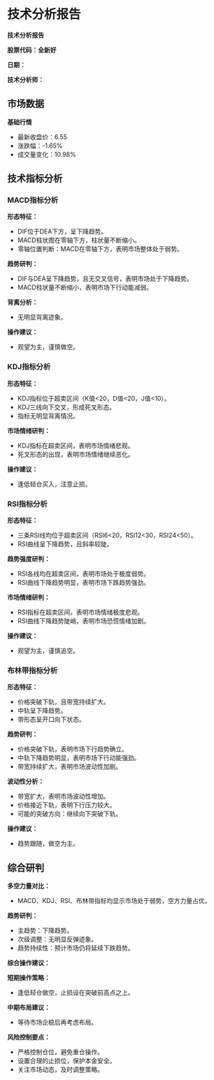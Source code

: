 # 技术分析报告

**技术分析报告**

**股票代码：全新好**

**日期：**

**技术分析师：**

## 市场数据

**基础行情**

- 最新收盘价：6.55
- 涨跌幅：-1.65%
- 成交量变化：10.98%

## 技术指标分析

### MACD指标分析

**形态特征：**

- DIF位于DEA下方，呈下降趋势。
- MACD柱状图在零轴下方，柱状量不断缩小。
- 零轴位置判断：MACD在零轴下方，表明市场整体处于弱势。

**趋势研判：**

- DIF与DEA呈下降趋势，且无交叉信号，表明市场处于下降趋势。
- MACD柱状量不断缩小，表明市场下行动能减弱。

**背离分析：**

- 无明显背离迹象。

**操作建议：**

- 观望为主，谨慎做空。

### KDJ指标分析

**形态特征：**

- KDJ指标位于超卖区间（K值<20，D值<20，J值<10）。
- KDJ三线向下交叉，形成死叉形态。
- 指标无明显背离情况。

**市场情绪研判：**

- KDJ指标在超卖区间，表明市场情绪悲观。
- 死叉形态的出现，表明市场情绪继续恶化。

**操作建议：**

- 逢低轻仓买入，注意止损。

### RSI指标分析

**形态特征：**

- 三条RSI线均位于超卖区间（RSI6<20，RSI12<30，RSI24<50）。
- RSI曲线呈下降趋势，且斜率较陡。

**趋势强度研判：**

- RSI各线均在超卖区间，表明市场处于极度弱势。
- RSI曲线下降趋势明显，表明市场下跌趋势强劲。

**市场情绪研判：**

- RSI指标在超卖区间，表明市场情绪极度悲观。
- RSI曲线下降趋势陡峭，表明市场恐慌情绪加剧。

**操作建议：**

- 观望为主，谨慎追空。

### 布林带指标分析

**形态特征：**

- 价格突破下轨，且带宽持续扩大。
- 中轨呈下降趋势。
- 带形态呈开口向下状态。

**趋势研判：**

- 价格突破下轨，表明市场下行趋势确立。
- 中轨下降趋势明显，表明市场下行动能强劲。
- 带宽持续扩大，表明市场波动性加剧。

**波动性分析：**

- 带宽扩大，表明市场波动性增加。
- 价格接近下轨，表明下行压力较大。
- 可能的突破方向：继续向下突破下轨。

**操作建议：**

- 趋势跟随，做空为主。

## 综合研判

**多空力量对比：**

- MACD、KDJ、RSI、布林带指标均显示市场处于弱势，空方力量占优。

**趋势研判：**

- 主趋势：下降趋势。
- 次级调整：无明显反弹迹象。
- 趋势持续性：预计市场仍将延续下跌趋势。

**综合操作建议：**

**短期操作策略：**

- 逢低轻仓做空，止损设在突破前高点之上。

**中期布局建议：**

- 等待市场企稳后再考虑布局。

**风险控制要点：**

- 严格控制仓位，避免重仓操作。
- 设置合理的止损位，保护本金安全。
- 关注市场动态，及时调整策略。